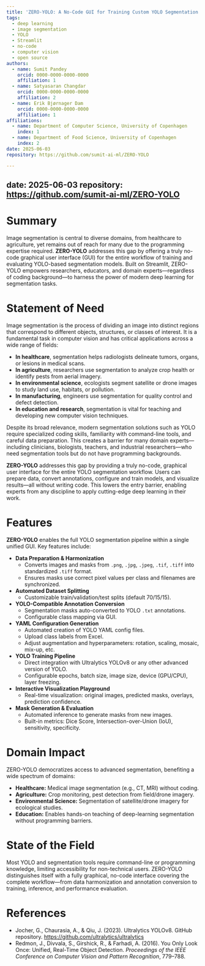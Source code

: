 ```yaml
---
title: 'ZERO-YOLO: A No-Code GUI for Training Custom YOLO Segmentation Models'
tags:
  - deep learning
  - image segmentation
  - YOLO
  - Streamlit
  - no-code
  - computer vision
  - open source
authors:
  - name: Sumit Pandey
    orcid: 0000-0000-0000-0000
    affiliation: 1
  - name: Satyasaran Changdar
    orcid: 0000-0000-0000-0000
    affiliation: 2
  - name: Erik Bjørnager Dam
    orcid: 0000-0000-0000-0000
    affiliation: 1
affiliations:
  - name: Department of Computer Science, University of Copenhagen
    index: 1
  - name: Department of Food Science, University of Copenhagen
    index: 2
date: 2025-06-03
repository: https://github.com/sumit-ai-ml/ZERO-YOLO

---
```


date: 2025-06-03
repository: https://github.com/sumit-ai-ml/ZERO-YOLO
---

# Summary

Image segmentation is central to diverse domains, from healthcare to agriculture, yet remains out of reach for many due to the programming expertise required. **ZERO-YOLO** addresses this gap by offering a truly no-code graphical user interface (GUI) for the entire workflow of training and evaluating YOLO-based segmentation models. Built on Streamlit, ZERO-YOLO empowers researchers, educators, and domain experts—regardless of coding background—to harness the power of modern deep learning for segmentation tasks.

# Statement of Need

Image segmentation is the process of dividing an image into distinct regions that correspond to different objects, structures, or classes of interest. It is a fundamental task in computer vision and has critical applications across a wide range of fields:

- **In healthcare**, segmentation helps radiologists delineate tumors, organs, or lesions in medical scans.
- **In agriculture**, researchers use segmentation to analyze crop health or identify pests from aerial imagery.
- **In environmental science**, ecologists segment satellite or drone images to study land use, habitats, or pollution.
- **In manufacturing**, engineers use segmentation for quality control and defect detection.
- **In education and research**, segmentation is vital for teaching and developing new computer vision techniques.

Despite its broad relevance, modern segmentation solutions such as YOLO require specialized coding skills, familiarity with command-line tools, and careful data preparation. This creates a barrier for many domain experts—including clinicians, biologists, teachers, and industrial researchers—who need segmentation tools but do not have programming backgrounds.

**ZERO-YOLO** addresses this gap by providing a truly no-code, graphical user interface for the entire YOLO segmentation workflow. Users can prepare data, convert annotations, configure and train models, and visualize results—all without writing code. This lowers the entry barrier, enabling experts from any discipline to apply cutting-edge deep learning in their work.

# Features

**ZERO-YOLO** enables the full YOLO segmentation pipeline within a single unified GUI. Key features include:

- **Data Preparation & Harmonization**
  - Converts images and masks from `.png`, `.jpg`, `.jpeg`, `.tif`, `.tiff` into standardized `.tiff` format.
  - Ensures masks use correct pixel values per class and filenames are synchronized.
- **Automated Dataset Splitting**
  - Customizable train/validation/test splits (default 70/15/15).
- **YOLO-Compatible Annotation Conversion**
  - Segmentation masks auto-converted to YOLO `.txt` annotations.
  - Configurable class mapping via GUI.
- **YAML Configuration Generation**
  - Automated creation of YOLO YAML config files.
  - Upload class labels from Excel.
  - Adjust augmentation and hyperparameters: rotation, scaling, mosaic, mix-up, etc.
- **YOLO Training Pipeline**
  - Direct integration with Ultralytics YOLOv8 or any other advanced version of YOLO.
  - Configurable epochs, batch size, image size, device (GPU/CPU), layer freezing.
- **Interactive Visualization Playground**
  - Real-time visualization: original images, predicted masks, overlays, prediction confidence.
- **Mask Generation & Evaluation**
  - Automated inference to generate masks from new images.
  - Built-in metrics: Dice Score, Intersection-over-Union (IoU), sensitivity, specificity.

# Domain Impact

ZERO-YOLO democratizes access to advanced segmentation, benefiting a wide spectrum of domains:

- **Healthcare:** Medical image segmentation (e.g., CT, MRI) without coding.
- **Agriculture:** Crop monitoring, pest detection from field/drone imagery.
- **Environmental Science:** Segmentation of satellite/drone imagery for ecological studies.
- **Education:** Enables hands-on teaching of deep-learning segmentation without programming barriers.

# State of the Field

Most YOLO and segmentation tools require command-line or programming knowledge, limiting accessibility for non-technical users. ZERO-YOLO distinguishes itself with a fully graphical, no-code interface covering the complete workflow—from data harmonization and annotation conversion to training, inference, and performance evaluation.



# References

- Jocher, G., Chaurasia, A., & Qiu, J. (2023). Ultralytics YOLOv8. GitHub repository. https://github.com/ultralytics/ultralytics
- Redmon, J., Divvala, S., Girshick, R., & Farhadi, A. (2016). You Only Look Once: Unified, Real-Time Object Detection. *Proceedings of the IEEE Conference on Computer Vision and Pattern Recognition*, 779–788.

